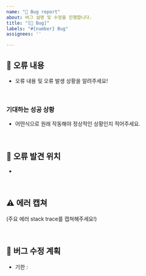```yaml
---
name: "🐞 Bug report"
about: 버그 설명 및 수정을 진행합니다.
title: "[🐞 Bug]"
labels: "#{number} Bug"
assignees: ''

---
```


## 🐞 오류 내용

- 오류 내용 및 오류 발생 상황을 알려주세요!

<br>

### 기대하는 성공 상황

- 어떤식으로 원래 작동해야 정상적인 상황인지 적어주세요.

<br>

## 🚩 오류 발견 위치
- 

<br>

## ⚠ 에러 캡쳐

(주요 에러 stack trace를 캡쳐해주세요!)

<br>

## 📆 버그 수정 계획

- 기한 :
  <br>
